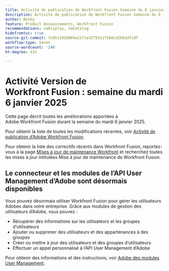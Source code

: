 ```yaml
---
title: Activité de publication de Workfront Fusion Semaine du 6 janvier 2025
description: Activité de publication de Workfront Fusion Semaine du 6 janvier 2025
author: Becky
feature: Product Announcements, Workfront Fusion
recommendations: noDisplay, noCatalog
hidefromtoc: true
source-git-commit: 7c0511010869a1571a3275911f568cd2b01dfcdf
workflow-type: tm+mt
source-wordcount: '146'
ht-degree: 41%

---
```


# Activité Version de Workfront Fusion : semaine du mardi 6 janvier 2025

Cette page décrit toutes les améliorations apportées à Adobe Workfront Fusion durant la semaine du mardi 6 janvier 2025.

Pour obtenir la liste de toutes les modifications récentes, voir [Activité de publication d’Adobe Workfront Fusion](../../../product-announcements/product-releases/fusion-release-activity/fusion-release-activity.md).

Pour obtenir la liste des correctifs récents dans Workfront Fusion, reportez-vous à la page [Mises à jour de maintenance Workfront](https://experienceleague.adobe.com/docs/workfront-known-issues/releases/current-updates.html) et recherchez toutes les mises à jour intitulées Mise à jour de maintenance de Workfront Fusion.

## Le connecteur et les modules de l’API User Management d’Adobe sont désormais disponibles

Vous pouvez désormais utiliser Workfront Fusion pour gérer les utilisateurs Adobes dans votre entreprise. Grâce aux modules de gestion des utilisateurs d’Adobe, vous pouvez :

* Récupérer des informations sur les utilisateurs et les groupes d’utilisateurs
* Ajouter ou supprimer des utilisateurs et des appartenances à des groupes
* Créer ou mettre à jour des utilisateurs et des groupes d’utilisateurs
* Effectuer un appel personnalisé à l’API User Management d’Adobe

Pour obtenir des informations et des instructions, voir [Adobe des modules User Management](/help/quicksilver/workfront-fusion/apps-and-their-modules/adobe-user-management-modules.md).
